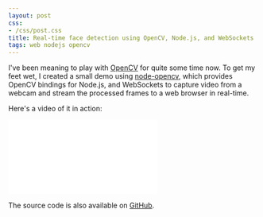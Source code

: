 ```yaml
---
layout: post
css:
- /css/post.css
title: Real-time face detection using OpenCV, Node.js, and WebSockets
tags: web nodejs opencv
---
```


I've been meaning to play with <a href="http://opencv.org/">OpenCV</a> for quite some time now. To get my feet wet, I created a small demo using <a href="https://github.com/peterbraden/node-opencv">node-opencv</a>, which provides OpenCV bindings for Node.js, and WebSockets to capture video from a webcam and stream the processed frames to a web browser in real-time.

Here's a video of it in action:

<div class="thumbnail">
  <div class="embed-responsive embed-responsive-16by9">
    <iframe class="embed-responsive-item" src="//www.youtube.com/embed/v2SY0naPBFw" frameborder="0" allowfullscreen=""></iframe>
  </div>
</div>

The source code is also available on <a href="https://github.com/drejkim/face-detection-node-opencv">GitHub</a>.
